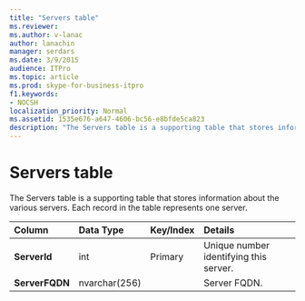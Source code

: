 ```yaml
---
title: "Servers table"
ms.reviewer: 
ms.author: v-lanac
author: lanachin
manager: serdars
ms.date: 3/9/2015
audience: ITPro
ms.topic: article
ms.prod: skype-for-business-itpro
f1.keywords:
- NOCSH
localization_priority: Normal
ms.assetid: 1535e676-a647-4606-bc56-e8bfde5ca823
description: "The Servers table is a supporting table that stores information about the various servers. Each record in the table represents one server."
---
```


# Servers table
 
The Servers table is a supporting table that stores information about the various servers. Each record in the table represents one server.
  
|**Column**|**Data Type**|**Key/Index**|**Details**|
|:-----|:-----|:-----|:-----|
|**ServerId** <br/> |int  <br/> |Primary  <br/> |Unique number identifying this server.  <br/> |
|**ServerFQDN** <br/> |nvarchar(256)  <br/> | <br/> |Server FQDN.  <br/> |
   

